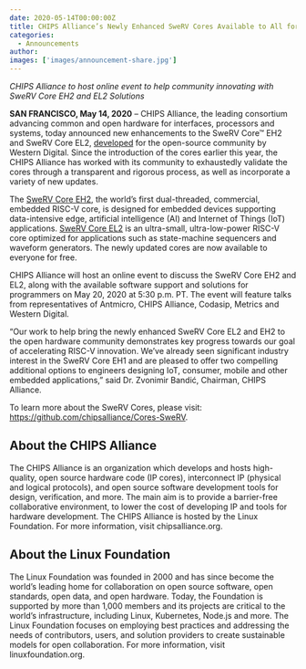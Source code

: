 ```yaml
---
date: 2020-05-14T00:00:00Z
title: CHIPS Alliance’s Newly Enhanced SweRV Cores Available to All for Free
categories:
  - Announcements
author: 
images: ['images/announcement-share.jpg']
---
```


*CHIPS Alliance to host online event to help community innovating with SweRV Core EH2 and EL2 Solutions*

**SAN FRANCISCO, May 14, 2020** – CHIPS Alliance, the leading consortium advancing common and open hardware for interfaces, processors and systems, today announced new enhancements to the SweRV Core™ EH2 and SweRV Core EL2, [developed](https://www.westerndigital.com/company/newsroom/press-releases/2019/2019-12-10-western-digital-brings-memory-closer-to-compute-with-new-risc-v-innovations) for the open-source community by Western Digital. Since the introduction of the cores earlier this year, the CHIPS Alliance has worked with its community to exhaustedly validate the cores through a transparent and rigorous process, as well as incorporate a variety of new updates.

The [SweRV Core EH2](https://github.com/chipsalliance/Cores-SweRV-EH2), the world’s first dual-threaded, commercial, embedded RISC-V core, is designed for embedded devices supporting data-intensive edge, artificial intelligence (AI) and Internet of Things (IoT) applications. [SweRV Core EL2](https://github.com/chipsalliance/Cores-SweRV-EL2) is an ultra-small, ultra-low-power RISC-V core optimized for applications such as state-machine sequencers and waveform generators. The newly updated cores are now available to everyone for free.

CHIPS Alliance will host an online event to discuss the SweRV Core EH2 and EL2, along with the available software support and solutions for programmers on May 20, 2020 at 5:30 p.m. PT. The event will feature talks from representatives of Antmicro, CHIPS Alliance, Codasip, Metrics and Western Digital.

“Our work to help bring the newly enhanced SweRV Core EL2 and EH2 to the open hardware community demonstrates key progress towards our goal of accelerating RISC-V innovation. We’ve already seen significant industry interest in the SweRV Core EH1 and are pleased to offer two compelling additional options to engineers designing IoT, consumer, mobile and other embedded applications,” said Dr. Zvonimir Bandić, Chairman, CHIPS Alliance.

To learn more about the SweRV Cores, please visit: https://github.com/chipsalliance/Cores-SweRV.

## About the CHIPS Alliance

The CHIPS Alliance is an organization which develops and hosts high-quality, open source hardware code (IP cores), interconnect IP (physical and logical protocols), and open source software development tools for design, verification, and more. The main aim is to provide a barrier-free collaborative environment, to lower the cost of developing IP and tools for hardware development. The CHIPS Alliance is hosted by the Linux Foundation. For more information, visit chipsalliance.org.

## About the Linux Foundation

The Linux Foundation was founded in 2000 and has since become the world’s leading home for collaboration on open source software, open standards, open data, and open hardware. Today, the Foundation is supported by more than 1,000 members and its projects are critical to the world’s infrastructure, including Linux, Kubernetes, Node.js and more. The Linux Foundation focuses on employing best practices and addressing the needs of contributors, users, and solution providers to create sustainable models for open collaboration. For more information, visit linuxfoundation.org.